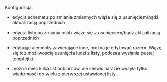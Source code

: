 Konfiguracja:

- edycja schematu po zmiania zmiennych wiąże się z usunięciem/bądź aktualizacją poprzednich
- edycja listy po zmiania osób wiąże się z usunięciem/bądź aktualizacją poprzednich


- edytując alementy zawierające inne, można je edytować razem. Wiązę się toz możliwością usunięcia ludzi z listy, podczas wysłania pustej templejtki.

- można mieć kilka list odbiorców, ale serwis narazie wysyła tylko wiadomosći do wielu z pierwszej ustawionej listy


